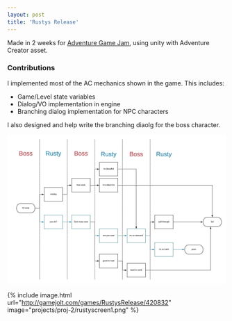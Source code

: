 ```yaml
---
layout: post
title: 'Rustys Release'
---
```


Made in 2 weeks for [Adventure Game Jam](https://jams.gamejolt.io/adventurejam), using unity with Adventure Creator asset.

### Contributions

I implemented most of the AC mechanics shown in the game. This includes:

* Game/Level state variables
* Dialog/VO implementation in engine
* Branching dialog implementation for NPC characters

I also designed and help write the branching diaolg for the boss character.

![Boss Decision Tree](https://github.com/linkwin/linkwin.github.io/blob/gh-pages/assets/img/projects/proj-2/BossDesign.jpeg "The design for the conversation with the boss character. There are 3 paths to faiure and only 1 to success")

{% include image.html url="http://gamejolt.com/games/RustysRelease/420832" image="projects/proj-2/rustyscreen1.png" %}
